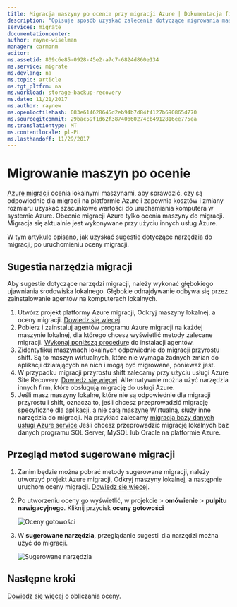 ```yaml
---
title: Migracja maszyny po ocenie przy migracji Azure | Dokumentacja firmy Microsoft
description: "Opisuje sposób uzyskać zalecenia dotyczące migrowania maszyn po uruchomieniu oceny w usłudze Azure migracji."
services: migrate
documentationcenter: 
author: rayne-wiselman
manager: carmonm
editor: 
ms.assetid: 809c6e85-0928-45e2-a7c7-6824d860e134
ms.service: migrate
ms.devlang: na
ms.topic: article
ms.tgt_pltfrm: na
ms.workload: storage-backup-recovery
ms.date: 11/21/2017
ms.author: raynew
ms.openlocfilehash: 083e614628645d2eb94b7d84f4127b690865d770
ms.sourcegitcommit: 29bac59f1d62f38740b60274cb4912816ee775ea
ms.translationtype: MT
ms.contentlocale: pl-PL
ms.lasthandoff: 11/29/2017
---
```

# <a name="migrate-machines-after-assessment"></a>Migrowanie maszyn po ocenie


[Azure migracji](migrate-overview.md) ocenia lokalnymi maszynami, aby sprawdzić, czy są odpowiednie dla migracji na platformie Azure i zapewnia kosztów i zmiany rozmiaru uzyskać szacunkowe wartości do uruchamiania komputera w systemie Azure. Obecnie migracji Azure tylko ocenia maszyny do migracji. Migracja się aktualnie jest wykonywane przy użyciu innych usług Azure.

W tym artykule opisano, jak uzyskać sugestie dotyczące narzędzia do migracji, po uruchomieniu oceny migracji.

## <a name="migration-tool-suggestion"></a>Sugestia narzędzia migracji

Aby sugestie dotyczące narzędzi migracji, należy wykonać głębokiego ujawniania środowiska lokalnego. Głębokie odnajdywanie odbywa się przez zainstalowanie agentów na komputerach lokalnych.  

1. Utwórz projekt platformy Azure migracji, Odkryj maszyny lokalnej, a oceny migracji. [Dowiedz się więcej](tutorial-assessment-vmware.md).
2. Pobierz i zainstaluj agentów programu Azure migracji na każdej maszynie lokalnej, dla którego chcesz wyświetlić metody zalecane migracji. [Wykonaj poniższą procedurę](how-to-create-group-machine-dependencies.md#prepare-machines-for-dependency-mapping) do instalacji agentów.
2. Zidentyfikuj maszynach lokalnych odpowiednie do migracji przyrostu shift. Są to maszyn wirtualnych, które nie wymaga żadnych zmian do aplikacji działających na nich i mogą być migrowane, ponieważ jest.
3. W przypadku migracji przyrostu shift zalecamy przy użyciu usługi Azure Site Recovery. [Dowiedz się więcej](../site-recovery/tutorial-migrate-on-premises-to-azure.md). Alternatywnie można użyć narzędzia innych firm, które obsługują migrację do usługi Azure.
4. Jeśli masz maszyny lokalne, które nie są odpowiednie dla migracji przyrostu i shift, oznacza to, jeśli chcesz przeprowadzić migrację specyficzne dla aplikacji, a nie całą maszynę Wirtualną, służy inne narzędzia do migracji. Na przykład zalecamy [migracja bazy danych usługi Azure service](https://azure.microsoft.com/campaigns/database-migration/) Jeśli chcesz przeprowadzić migrację lokalnych baz danych programu SQL Server, MySQL lub Oracle na platformie Azure.


## <a name="review-suggested-migration-methods"></a>Przegląd metod sugerowane migracji

1. Zanim będzie można pobrać metody sugerowane migracji, należy utworzyć projekt Azure migracji, Odkryj maszyny lokalnej, a następnie uruchom oceny migracji. [Dowiedz się więcej](tutorial-assessment-vmware.md).
2. Po utworzeniu oceny go wyświetlić, w projekcie > **omówienie** > **pulpitu nawigacyjnego**. Kliknij przycisk **oceny gotowości**

    ![Oceny gotowości](./media/tutorial-assessment-vmware/assessment-report.png)  

3. W **sugerowane narzędzia**, przeglądanie sugestii dla narzędzi można użyć do migracji.

    ![Sugerowane narzędzia](./media/tutorial-assessment-vmware/assessment-suitability.png) 




## <a name="next-steps"></a>Następne kroki

[Dowiedz się więcej](concepts-assessment-calculation.md) o obliczania oceny.
